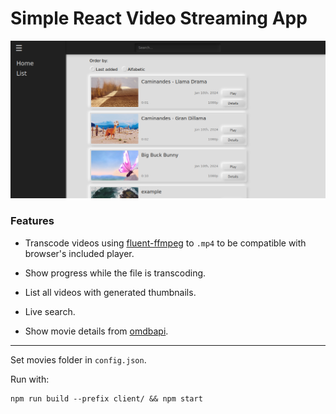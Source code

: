 
# Simple React Video Streaming App

![Screenshot](images/screenshot.png)

### Features

* Transcode videos using [fluent-ffmpeg](https://www.npmjs.com/package/fluent-ffmpeg) to `.mp4`
to be compatible with browser's included player.

* Show progress while the file is transcoding.

* List all videos with generated thumbnails.

* Live search.

* Show movie details from [omdbapi](https://www.omdbapi.com/).

----------------------------------------------------------------------------------------------------

Set movies folder in `config.json`.

Run with:
```
npm run build --prefix client/ && npm start
```
